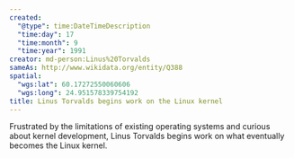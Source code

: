 ```yaml
---
created:
  "@type": time:DateTimeDescription
  "time:day": 17
  "time:month": 9
  "time:year": 1991
creator: md-person:Linus%20Torvalds
sameAs: http://www.wikidata.org/entity/Q388
spatial:
  "wgs:lat": 60.17272550060606
  "wgs:long": 24.951578339754192
title: Linus Torvalds begins work on the Linux kernel
---
```


Frustrated by the limitations of existing operating systems and curious about kernel development, Linus Torvalds begins work on what eventually becomes the Linux kernel.
